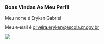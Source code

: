 ### Boas Vindas Ao Meu Perfil

 Meu nome é Eryken Gabriel

 Meu e-mail é oliveira.eryken@escola.pr.gov.br
 
![](https://media.tenor.com/4gm7szH1mOUAAAAM/friends-chandler.gif)
